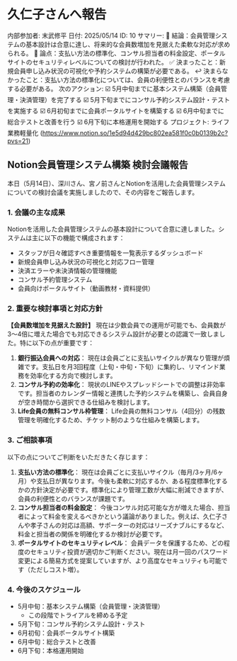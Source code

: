 # 久仁子さんへ報告

内部参加者: 末武修平
日付: 2025/05/14
ID: 10
サマリー: 📝 結論：会員管理システムの基本設計は合意に達し、将来的な会員数増加を見据えた柔軟な対応が求められる。
📃 論点：支払い方法の標準化、コンサル担当者の料金設定、ポータルサイトのセキュリティレベルについての検討が行われた。
✅ 決まったこと：新規会員申し込み状況の可視化や予約システムの構築が必要である。
↩️ 決まらなかったこと：支払い方法の標準化については、会員の利便性とのバランスを考慮する必要がある。
次のアクション: ☑️ 5月中旬までに基本システム構築（会員管理・決済管理）を完了する
☑️ 5月下旬までにコンサル予約システム設計・テストを実施する
☑️ 6月初旬までに会員ポータルサイトを構築する
☑️ 6月中旬までに総合テストと改善を行う
☑️ 6月下旬に本格運用を開始する
プロジェクト: ライフ業務軽量化 (https://www.notion.so/1e5d94d429bc802ea581f0c0b0139b2c?pvs=21)

## Notion会員管理システム構築 検討会議報告

本日（5月14日）、深川さん、宮ノ前さんとNotionを活用した会員管理システムについての検討会議を実施しましたので、その内容をご報告します。

### 1. 会議の主な成果

Notionを活用した会員管理システムの基本設計について合意に達しました。システムは主に以下の機能で構成されます：

- スタッフが日々確認すべき重要情報を一覧表示するダッシュボード
- 新規会員申し込み状況の可視化と対応フロー管理
- 決済エラーや未決済情報の管理機能
- コンサル予約管理システム
- 会員向けポータルサイト（動画教材・資料提供）

### 2. 重要な検討事項と対応方針

**【会員数増加を見据えた設計】**
現在は少数会員での運用が可能でも、会員数が3〜4倍に増えた場合でも対応できるシステム設計が必要との認識で一致しました。特に以下の点が重要です：

1. **銀行振込会員への対応**：
現在は会員ごとに支払いサイクルが異なり管理が煩雑です。支払日を月3回程度（上旬・中旬・下旬）に集約し、リマインド業務を効率化する方向で検討します。
2. **コンサル予約の効率化**：
現状のLINEやスプレッドシートでの調整は非効率です。担当者のカレンダー情報と連携した予約システムを構築し、会員自身が空き時間から選択できる仕組みを検討します。
3. **Life会員の無料コンサル枠管理**：
Life会員の無料コンサル（4回分）の残数管理を明確化するため、チケット制のような仕組みを構築します。

### 3. ご相談事項

以下の点についてご判断をいただきたく存じます：

1. **支払い方法の標準化**：
現在は会員ごとに支払いサイクル（毎月/3ヶ月/6ヶ月）や支払日が異なります。今後も柔軟に対応するか、ある程度標準化するかの方針決定が必要です。標準化により管理工数が大幅に削減できますが、会員の利便性とのバランスが課題です。
2. **コンサル担当者の料金設定**：
今後コンサル対応可能な方が増えた場合、担当者によって料金を変えるべきかという議論がありました。例えば、久仁子さんや孝子さんの対応は高額、サポーターの対応はリーズナブルにするなど、料金と担当者の関係を明確化するか検討が必要です。
3. **ポータルサイトのセキュリティレベル**：
会員データを保護するため、どの程度のセキュリティ投資が適切かご判断ください。現在は月一回のパスワード変更による簡易方式を提案していますが、より高度なセキュリティも可能です（ただしコスト増）。

### 4. 今後のスケジュール

- 5月中旬：基本システム構築（会員管理・決済管理）
    - この段階でトライアルを締める予定
- 5月下旬：コンサル予約システム設計・テスト
- 6月初旬：会員ポータルサイト構築
- 6月中旬：総合テストと改善
- 6月下旬：本格運用開始